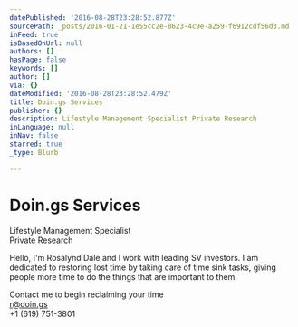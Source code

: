 ```yaml
---
datePublished: '2016-08-28T23:28:52.877Z'
sourcePath: _posts/2016-01-21-1e55cc2e-8623-4c9e-a259-f6912cdf56d3.md
inFeed: true
isBasedOnUrl: null
authors: []
hasPage: false
keywords: []
author: []
via: {}
dateModified: '2016-08-28T23:28:52.479Z'
title: Doin.gs Services
publisher: {}
description: Lifestyle Management Specialist Private Research
inLanguage: null
inNav: false
starred: true
_type: Blurb

---
```

# Doin.gs Services

Lifestyle Management Specialist  
Private Research

Hello, I'm Rosalynd Dale and I work with leading SV investors. I am dedicated to restoring lost time by taking care of time sink tasks, giving people more time to do the things that are important to them.

Contact me to begin reclaiming your time  
r@doin.gs  
+1 (619) 751-3801